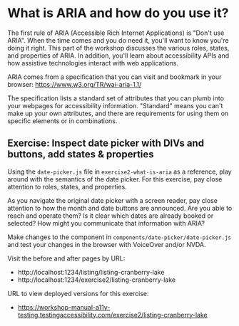 # What is ARIA and how do you use it?

The first rule of ARIA (Accessible Rich Internet Applications) is "Don't use ARIA". When the time comes and you do need it, you'll want to know you're doing it right. This part of the workshop discusses the various roles, states, and properties of ARIA. In addition, you'll learn about accessibility APIs and how assistive technologies interact with web applications.

ARIA comes from a specification that you can visit and bookmark in your browser: https://www.w3.org/TR/wai-aria-1.1/

The specification lists a standard set of attributes that you can plumb into your webpages for accessibility information. "Standard" means you can't make up your own attributes, and there are requirements for using them on specific elements or in combinations.

## Exercise: Inspect date picker with DIVs and buttons, add states & properties

Using the `date-picker.js` file in `exercise2-what-is-aria` as
a reference, play around with the semantics of the date picker. For this
exercise, pay close attention to roles, states, and properties.

As you navigate the original date picker with a screen reader, pay close attention to how the month and date buttons are announced. Are you able to
reach and operate them? Is it clear which dates are already
booked or selected? How might you communicate that information with ARIA?

Make changes to the component in `components/date-picker/date-picker.js`
and test your changes in the browser with VoiceOver and/or NVDA.

Visit the before and after pages by URL:

- http://localhost:1234/listing/listing-cranberry-lake
- http://localhost:1234/exercise2/listing-cranberry-lake

URL to view deployed versions for this exercise:

- https://workshop-manual-a11y-testing.testingaccessibility.com/exercise2/listing-cranberry-lake
